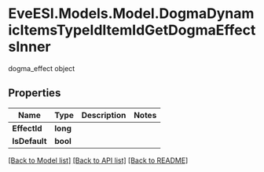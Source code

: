 # EveESI.Models.Model.DogmaDynamicItemsTypeIdItemIdGetDogmaEffectsInner
dogma_effect object

## Properties

Name | Type | Description | Notes
------------ | ------------- | ------------- | -------------
**EffectId** | **long** |  | 
**IsDefault** | **bool** |  | 

[[Back to Model list]](../README.md#documentation-for-models) [[Back to API list]](../README.md#documentation-for-api-endpoints) [[Back to README]](../README.md)

